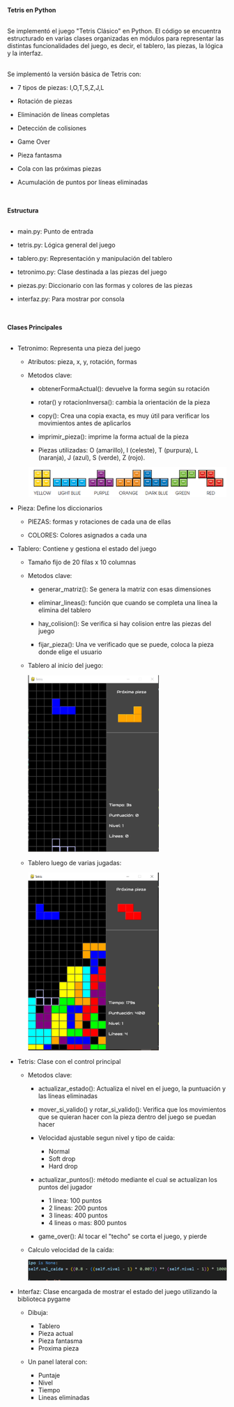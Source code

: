 **Tetris en Python**
<br><br>

Se implementó el juego "Tetris Clásico" en Python. El código se
encuentra estructurado en varias clases organizadas en módulos para
representar las distintas funcionalidades del juego, es decir, el
tablero, las piezas, la lógica y la interfaz.
<br><br>

Se implementó la versión básica de Tetris con:

- 7 tipos de piezas: I,O,T,S,Z,J,L

- Rotación de piezas

- Eliminación de líneas completas

- Detección de colisiones

- Game Over

- Pieza fantasma

- Cola con las próximas piezas

- Acumulación de puntos por líneas eliminadas
  
<br><br>
**Estructura**
<br><br>

- main.py: Punto de entrada

- tetris.py: Lógica general del juego

- tablero.py: Representación y manipulación del tablero

- tetronimo.py: Clase destinada a las piezas del juego

- piezas.py: Diccionario con las formas y colores de las piezas

- interfaz.py: Para mostrar por consola
  
<br><br>
**Clases Principales**
<br><br>

- Tetronimo: Representa una pieza del juego

  - Atributos: pieza, x, y, rotación, formas
  - Metodos clave: 

      - obtenerFormaActual(): devuelve la forma según su rotación
    
      - rotar() y rotacionInversa(): cambia la orientación de la pieza
    
      - copy(): Crea una copia exacta, es muy útil para verificar los
        movimientos antes de aplicarlos
    
      - imprimir_pieza(): imprime la forma actual de la pieza
    
      - Piezas utilizadas: O (amarillo), I (celeste), T (purpura), L
    (naranja), J (azul), S (verde), Z (rojo).

     ![imagen tetronimos](images/colored_tetrominos.png)
    

- Pieza: Define los diccionarios

  - PIEZAS: formas y rotaciones de cada una de ellas

  - COLORES: Colores asignados a cada una
    

- Tablero: Contiene y gestiona el estado del juego

  - Tamaño fijo de 20 filas x 10 columnas
  - Metodos clave:

      - generar_matriz(): Se genera la matriz con esas dimensiones
    
      - eliminar_lineas(): función que cuando se completa una línea la
        elimina del tablero
    
      - hay_colision(): Se verifica si hay colision entre las piezas del
        juego
    
      - fijar_pieza(): Una ve verificado que se puede, coloca la pieza donde
        elige el usuario

  - Tablero al inicio del juego:

    <img src="images/juegoInicio.png" alt="Tablero" width="300">


  - Tablero luego de varias jugadas:

    <img src="images/juegoAvanzado.png" alt="Tablero" width="300">


- Tetris: Clase con el control principal
  
  - Metodos clave:  

      - actualizar_estado(): Actualiza el nivel en el juego, la puntuación y
        las líneas eliminadas
    
      - mover_si_valido() y rotar_si_valido(): Verifica que los movimientos
        que se quieran hacer con la pieza dentro del juego se puedan hacer
    
      - Velocidad ajustable segun nivel y tipo de caida:
          -   Normal
          -   Soft drop
          -   Hard drop
    
      - actualizar_puntos(): método mediante el cual se actualizan los puntos
      del jugador
          - 1 linea: 100 puntos
          - 2 lineas: 200 puntos
          - 3 lineas: 400 puntos
          - 4 lineas o  mas: 800 puntos
    
      - game_over(): Al tocar el "techo" se corta el juego, y pierde
    
  - Calculo velocidad de la caída:

    <img src="images/velocidadCaida.png" width="600">


<!-- -->

- Interfaz: Clase encargada de mostrar el estado del juego utilizando la
  biblioteca pygame

  - Dibuja:
      - Tablero
      - Pieza actual
      - Pieza fantasma
      - Proxima pieza
        

  - Un panel lateral con:
      - Puntaje
      - Nivel
      - Tiempo
      - Lineas eliminadas 
